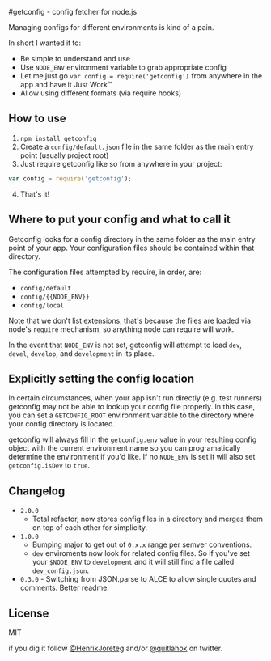 #getconfig - config fetcher for node.js

Managing configs for different environments is kind of a pain. 

In short I wanted it to:
- Be simple to understand and use
- Use `NODE_ENV` environment variable to grab appropriate config
- Let me just go `var config = require('getconfig')` from anywhere in the app and have it Just Work™
- Allow using different formats (via require hooks)


## How to use

1. `npm install getconfig`
2. Create a `config/default.json` file in the same folder as the main entry point (usually project root)
3. Just require getconfig like so from anywhere in your project:

```js
var config = require('getconfig');

```
4. That's it!


## Where to put your config and what to call it

Getconfig looks for a config directory in the same folder as the main entry point of your app. Your configuration files should be contained within that directory.

The configuration files attempted by require, in order, are:
- `config/default`
- `config/{{NODE_ENV}}`
- `config/local`

Note that we don't list extensions, that's because the files are loaded via node's `require` mechanism, so anything node can require will work.

In the event that `NODE_ENV` is not set, getconfig will attempt to load `dev`, `devel`, `develop`, and `development` in its place.

## Explicitly setting the config location

In certain circumstances, when your app isn't run directly (e.g. test runners) getconfig may not be able to lookup your config file properly. In this case, you can set a `GETCONFIG_ROOT` environment variable to the directory where your config directory is located.


getconfig will always fill in the `getconfig.env` value in your resulting config object with the current environment name so you can programatically determine the environment if you'd like. If no `NODE_ENV` is set it will also set `getconfig.isDev` to `true`.


## Changelog

- `2.0.0`
    - Total refactor, now stores config files in a directory and merges them on top of each other for simplicity.
- `1.0.0`
    - Bumping major to get out of `0.x.x` range per semver conventions. 
    - `dev` enviroments now look for related config files. So if you've set your `$NODE_ENV` to `development` and it will still find a file called `dev_config.json`.
- `0.3.0` - Switching from JSON.parse to ALCE to allow single quotes and comments. Better readme.


## License

MIT

if you dig it follow [@HenrikJoreteg](http://twitter.com/henrikjoreteg) and/or [@quitlahok](http://twitter.com/quitlahok) on twitter.
